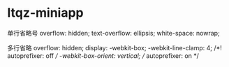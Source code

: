 # ltqz-miniapp

单行省略号
overflow: hidden;
text-overflow: ellipsis;
white-space: nowrap;

多行省略
overflow: hidden;
display: -webkit-box;
-webkit-line-clamp: 4;
/*! autoprefixer: off */
-webkit-box-orient: vertical;
/* autoprefixer: on */
